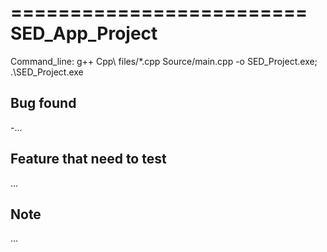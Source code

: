 =========================
SED_App_Project
=========================

Command_line:
g++ Cpp\ files/*.cpp Source/main.cpp -o SED_Project.exe; .\SED_Project.exe

Bug found
-

-...

Feature that need to test
-

...

Note
-

...

